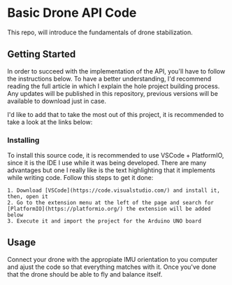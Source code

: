 # Basic Drone API Code
 This repo, will introduce the fundamentals of drone stabilization.
## Getting Started
 In order to succeed with the implementation of the API, you'll have to follow the instructions below. To have a better understanding, I'd recommend reading the full article in which I explain the hole project building process. Any updates will be published in this repository, previous versions will be available to download just in case.

 I'd like to add that to take the most out of this project, it is recommended to take a look at the links below:
### Installing
 To install this source code, it is recommended to use VSCode + PlatformIO, since it is the IDE I use while it was being developed. There are many advantages but one I really like is the text highlighting that it implements while writing code. Follow this steps to get it done:

```
1. Download [VSCode](https://code.visualstudio.com/) and install it, then, open it
2. Go to the extension menu at the left of the page and search for [PlatformIO](https://platformio.org/) the extension will be added below
3. Execute it and import the project for the Arduino UNO board
```
## Usage
 Connect your drone with the appropiate IMU orientation to you computer and ajust the code so that everything matches with it. Once you've done that the drone should be able to fly and balance itself.

